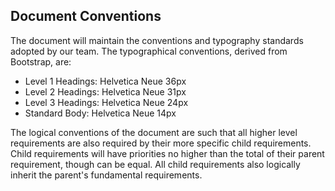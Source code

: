 ## Document Conventions

The document will maintain the conventions and typography standards adopted by our team. The typographical conventions, derived from Bootstrap, are:

* Level 1 Headings: Helvetica Neue 36px
* Level 2 Headings: Helvetica Neue 31px
* Level 3 Headings: Helvetica Neue 24px
* Standard Body: Helvetica Neue 14px

The logical conventions of the document are such that all higher level requirements are also required by their more specific child requirements. Child requirements will have priorities no higher than the total of their parent requirement, though can be equal. All child requirements also logically inherit the parent's fundamental requirements.